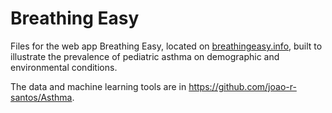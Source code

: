 # Breathing Easy

Files for the web app Breathing Easy, located on [breathingeasy.info](http://breathingeasy.info), built to illustrate the prevalence of pediatric asthma on demographic and environmental conditions.

The data and machine learning tools are in https://github.com/joao-r-santos/Asthma.
